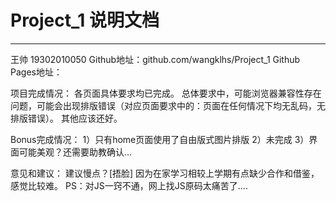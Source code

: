 # Project_1 说明文档
------------------------------
王帅  19302010050
Github地址：github.com/wangklhs/Project_1
Github Pages地址：


项目完成情况：
各页面具体要求均已完成。
总体要求中，可能浏览器兼容性存在问题，可能会出现排版错误（对应页面要求中的：页面在任何情况下均无乱码，无排版错误）。
其他应该还好。


Bonus完成情况：
1）只有home页面使用了自由版式图片排版
2）未完成
3）界面可能美观？还需要助教确认...


意见和建议：
建议慢点？[捂脸] 因为在家学习相较上学期有点缺少合作和借鉴，感觉比较难。
PS：对JS一窍不通，网上找JS原码太痛苦了....
